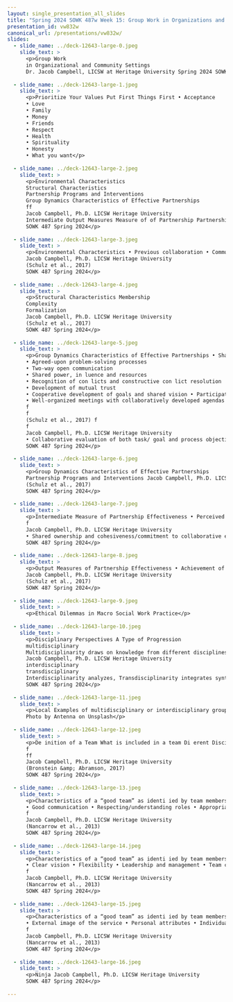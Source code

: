 ```yaml
---
layout: single_presentation_all_slides
title: "Spring 2024 SOWK 487w Week 15: Group Work in Organizations and Community Settings"
presentation_id: vw832w
canonical_url: /presentations/vw832w/
slides:
  - slide_name: ../deck-12643-large-0.jpeg
    slide_text: >
      <p>Group Work
      in Organizational and Community Settings
      Dr. Jacob Campbell, LICSW at Heritage University Spring 2024 SOWK 487</p>
      
  - slide_name: ../deck-12643-large-1.jpeg
    slide_text: >
      <p>Prioritize Your Values Put First Things First • Acceptance
      • Love
      • Family
      • Money
      • Friends
      • Respect
      • Health
      • Spirituality
      • Honesty
      • What you want</p>
      
  - slide_name: ../deck-12643-large-2.jpeg
    slide_text: >
      <p>Environmental Characteristics
      Structural Characteristics
      Partnership Programs and Interventions
      Group Dynamics Characteristics of Effective Partnerships
      ff
      Jacob Campbell, Ph.D. LICSW Heritage University
      Intermediate Output Measures Measure of of Partnership Partnership Effectiveness Effectiveness Conceptual Framework for Assessing Group Dynamics as an Aspect of the E ectiveness of the CBPR Partnership Process (Schulz et al., 2017)
      SOWK 487 Spring 2024</p>
      
  - slide_name: ../deck-12643-large-3.jpeg
    slide_text: >
      <p>Environmental Characteristics • Previous collaboration • Community response to issue • Geographic/cultural diversity • Social and economic determinants of health • Challenges/barriers (e.g. institutional policies, time constraints)
      Jacob Campbell, Ph.D. LICSW Heritage University
      (Schulz et al., 2017)
      SOWK 487 Spring 2024</p>
      
  - slide_name: ../deck-12643-large-4.jpeg
    slide_text: >
      <p>Structural Characteristics Membership
      Complexity
      Formalization
      Jacob Campbell, Ph.D. LICSW Heritage University
      (Schulz et al., 2017)
      SOWK 487 Spring 2024</p>
      
  - slide_name: ../deck-12643-large-5.jpeg
    slide_text: >
      <p>Group Dynamics Characteristics of Effective Partnerships • Shared leadership, including task and maintenance leadership behaviors
      • Agreed-upon problem-solving processes
      • Two-way open communication
      • Shared power, in luence and resources
      • Recognition of con licts and constructive con lict resolution
      • Development of mutual trust
      • Cooperative development of goals and shared vision • Participatory decision making process that are lexible and use consensus for important decisions
      • Well-organized meetings with collaboratively developed agendas and facilitation consistent with these characteristics (management)
      f
      f
      (Schulz et al., 2017) f
      f
      Jacob Campbell, Ph.D. LICSW Heritage University
      • Collaborative evaluation of both task/ goal and process objectives
      SOWK 487 Spring 2024</p>
      
  - slide_name: ../deck-12643-large-6.jpeg
    slide_text: >
      <p>Group Dynamics Characteristics of Effective Partnerships
      Partnership Programs and Interventions Jacob Campbell, Ph.D. LICSW Heritage University
      (Schulz et al., 2017)
      SOWK 487 Spring 2024</p>
      
  - slide_name: ../deck-12643-large-7.jpeg
    slide_text: >
      <p>Intermediate Measure of Partnership Effectiveness • Perceived effectiveness of the group in achieving its goals • Perceived personal, organizational, and community bene its and costs of participation • Extent of membership involvement
      f
      Jacob Campbell, Ph.D. LICSW Heritage University
      • Shared ownership and cohesiveness/commitment to collaborative efforts • Individual, group and community empowerment: Future expectations of effectiveness • Bridging social ties • Synergy (Schulz et al., 2017)
      SOWK 487 Spring 2024</p>
      
  - slide_name: ../deck-12643-large-8.jpeg
    slide_text: >
      <p>Output Measures of Partnership Effectiveness • Achievement of program and policy objectives (e.g., collaborative problem solving, quality of life, health) • Institutionalization of programs and/or partnerships
      Jacob Campbell, Ph.D. LICSW Heritage University
      (Schulz et al., 2017)
      SOWK 487 Spring 2024</p>
      
  - slide_name: ../deck-12643-large-9.jpeg
    slide_text: >
      <p>Ethical Dilemmas in Macro Social Work Practice</p>
      
  - slide_name: ../deck-12643-large-10.jpeg
    slide_text: >
      <p>Disciplinary Perspectives A Type of Progression
      multidisciplinary
      Multidisciplinarity draws on knowledge from different disciplines but stays within their boundaries
      Jacob Campbell, Ph.D. LICSW Heritage University
      interdisciplinary
      transdisciplinary
      Interdisciplinarity analyzes, Transdisciplinarity integrates synthesizes and harmonizes the natural, social and health links between disciplines into sciences in a humanities a coordinated and coherent context, and transcends whole their traditional boundaries (Choi &amp; Pak, 2006)
      SOWK 487 Spring 2024</p>
      
  - slide_name: ../deck-12643-large-11.jpeg
    slide_text: >
      <p>Local Examples of multidisciplinary or interdisciplinary groups
      Photo by Antenna on Unsplash</p>
      
  - slide_name: ../deck-12643-large-12.jpeg
    slide_text: >
      <p>De inition of a Team What is included in a team Di erent Disciplines Common Purpose Professional Perspectives Client and Family Integration Active Communication Expertise-Based Roles Collaboration
      f
      ff
      Jacob Campbell, Ph.D. LICSW Heritage University
      (Bronstein &amp; Abramson, 2017)
      SOWK 487 Spring 2024</p>
      
  - slide_name: ../deck-12643-large-13.jpeg
    slide_text: >
      <p>Characteristics of a “good team” as identi ied by team members
      • Good communication • Respecting/understanding roles • Appropriate skill mix • Quality and outcomes of care • Appropriate team processes and resources
      f
      Jacob Campbell, Ph.D. LICSW Heritage University
      (Nancarrow et al., 2013)
      SOWK 487 Spring 2024</p>
      
  - slide_name: ../deck-12643-large-14.jpeg
    slide_text: >
      <p>Characteristics of a “good team” as identi ied by team members
      • Clear vision • Flexibility • Leadership and management • Team culture • Training and development opportunities
      f
      Jacob Campbell, Ph.D. LICSW Heritage University
      (Nancarrow et al., 2013)
      SOWK 487 Spring 2024</p>
      
  - slide_name: ../deck-12643-large-15.jpeg
    slide_text: >
      <p>Characteristics of a “good team” as identi ied by team members
      • External image of the service • Personal attributes • Individual rewards and opportunity
      f
      Jacob Campbell, Ph.D. LICSW Heritage University
      (Nancarrow et al., 2013)
      SOWK 487 Spring 2024</p>
      
  - slide_name: ../deck-12643-large-16.jpeg
    slide_text: >
      <p>Ninja Jacob Campbell, Ph.D. LICSW Heritage University
      SOWK 487 Spring 2024</p>
      
---
```

